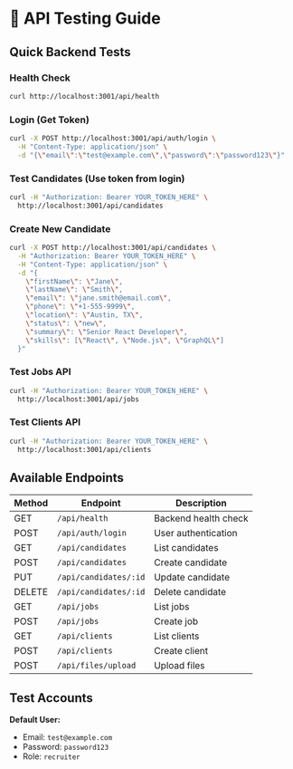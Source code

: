 # 🔧 API Testing Guide

## Quick Backend Tests

### Health Check
```bash
curl http://localhost:3001/api/health
```

### Login (Get Token)
```bash
curl -X POST http://localhost:3001/api/auth/login \
  -H "Content-Type: application/json" \
  -d "{\"email\":\"test@example.com\",\"password\":\"password123\"}"
```

### Test Candidates (Use token from login)
```bash
curl -H "Authorization: Bearer YOUR_TOKEN_HERE" \
  http://localhost:3001/api/candidates
```

### Create New Candidate
```bash
curl -X POST http://localhost:3001/api/candidates \
  -H "Authorization: Bearer YOUR_TOKEN_HERE" \
  -H "Content-Type: application/json" \
  -d "{
    \"firstName\": \"Jane\",
    \"lastName\": \"Smith\", 
    \"email\": \"jane.smith@email.com\",
    \"phone\": \"+1-555-9999\",
    \"location\": \"Austin, TX\",
    \"status\": \"new\",
    \"summary\": \"Senior React Developer\",
    \"skills\": [\"React\", \"Node.js\", \"GraphQL\"]
  }"
```

### Test Jobs API
```bash
curl -H "Authorization: Bearer YOUR_TOKEN_HERE" \
  http://localhost:3001/api/jobs
```

### Test Clients API  
```bash
curl -H "Authorization: Bearer YOUR_TOKEN_HERE" \
  http://localhost:3001/api/clients
```

## Available Endpoints

| Method | Endpoint | Description |
|--------|----------|-------------|
| GET | `/api/health` | Backend health check |
| POST | `/api/auth/login` | User authentication |
| GET | `/api/candidates` | List candidates |
| POST | `/api/candidates` | Create candidate |
| PUT | `/api/candidates/:id` | Update candidate |
| DELETE | `/api/candidates/:id` | Delete candidate |
| GET | `/api/jobs` | List jobs |
| POST | `/api/jobs` | Create job |
| GET | `/api/clients` | List clients |
| POST | `/api/clients` | Create client |
| POST | `/api/files/upload` | Upload files |

## Test Accounts

**Default User:**
- Email: `test@example.com`
- Password: `password123`
- Role: `recruiter`